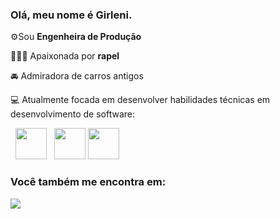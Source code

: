 ### Olá, meu nome é Girleni.

⚙️Sou **Engenheira de Produção**  

🧗🏽‍♀️ Apaixonada por **rapel**    

🚘 Admiradora de carros antigos

💻 Atualmente focada em desenvolver habilidades técnicas em desenvolvimento de software:

  <div display="inline">
    &nbsp;&nbsp;<img src="https://cdn.jsdelivr.net/gh/devicons/devicon/icons/python/python-original.svg" width="50" />&nbsp;&nbsp; 
   <img height="50" src="https://user-images.githubusercontent.com/25181517/192158954-f88b5814-d510-4564-b285-dff7d6400dad.png">   
   <img height="50" src="https://user-images.githubusercontent.com/25181517/183898674-75a4a1b1-f960-4ea9-abcb-637170a00a75.png">  

          
  </div>


   ### Você também me encontra em:
<a href="https://www.linkedin.com/in/girleni-querinoengenheiradeproducao">
  <img src="https://img.shields.io/badge/linkedin-%230077B5.svg?style=for-the-badge&logo=linkedin&logoColor=white">
</a>
